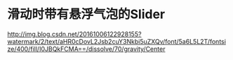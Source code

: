 # 滑动时带有悬浮气泡的Slider
http://img.blog.csdn.net/20161006122928155?watermark/2/text/aHR0cDovL2Jsb2cuY3Nkbi5uZXQv/font/5a6L5L2T/fontsize/400/fill/I0JBQkFCMA==/dissolve/70/gravity/Center
